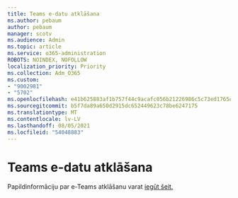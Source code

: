 ```yaml
---
title: Teams e-datu atklāšana
ms.author: pebaum
author: pebaum
manager: scotv
ms.audience: Admin
ms.topic: article
ms.service: o365-administration
ROBOTS: NOINDEX, NOFOLLOW
localization_priority: Priority
ms.collection: Adm_O365
ms.custom:
- "9002981"
- "5702"
ms.openlocfilehash: e41b625883af1b757f44c9acafc056b21226986c5c73ed1765ebe0e0d213aaad
ms.sourcegitcommit: b5f7da89a650d2915dc652449623c78be6247175
ms.translationtype: MT
ms.contentlocale: lv-LV
ms.lasthandoff: 08/05/2021
ms.locfileid: "54048883"
---
```

# <a name="teams-ediscovery"></a>Teams e-datu atklāšana

Papildinformāciju par e-Teams atklāšanu varat [iegūt šeit.](https://docs.microsoft.com/microsoftteams/ediscovery-investigation)
